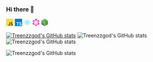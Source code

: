 ### Hi there 👋

<!--
**Treenzzgod/Treenzzgod** is a ✨ _special_ ✨ repository because its `README.md` (this file) appears on your GitHub profile.

Here are some ideas to get you started:

- 🔭 I’m currently working on ...
- 🌱 I’m currently learning ...
- 👯 I’m looking to collaborate on ...
- 🤔 I’m looking for help with ...
- 💬 Ask me about ...
- 📫 How to reach me: ...
- 😄 Pronouns: ...
- ⚡ Fun fact: ...
-->


<code><img height="20" src="https://raw.githubusercontent.com/github/explore/80688e429a7d4ef2fca1e82350fe8e3517d3494d/topics/javascript/javascript.png"></code>
<code><img height="20" src="https://raw.githubusercontent.com/github/explore/80688e429a7d4ef2fca1e82350fe8e3517d3494d/topics/typescript/typescript.png"></code>
<code><img height="20" src="https://raw.githubusercontent.com/github/explore/80688e429a7d4ef2fca1e82350fe8e3517d3494d/topics/react/react.png"></code>
<code><img height="20" src="https://raw.githubusercontent.com/github/explore/5c058a388828bb5fde0bcafd4bc867b5bb3f26f3/topics/graphql/graphql.png"></code>
<code><img height="20" src="https://raw.githubusercontent.com/github/explore/80688e429a7d4ef2fca1e82350fe8e3517d3494d/topics/nodejs/nodejs.png"></code>   

[![Treenzzgod's GitHub stats](https://github-readme-stats.vercel.app/api?username=Treenzzgod)](https://github.com/Treenzzgod/github-readme-stats&theme=midnight-purple)
![Treenzzgod's GitHub stats](https://github-readme-stats.vercel.app/api?username=Treenzzgod&hide=contribs,prs&theme=midnight-purple)
![Treenzzgod's GitHub stats](https://github-readme-stats.vercel.app/api?username=Treenzzgod&count_private=true&theme=midnight-purple)

![Treenzzgod's GitHub stats](https://github-readme-stats.vercel.app/api?username=Treenzzgod&show_icons=true&theme=midnight-purple)
